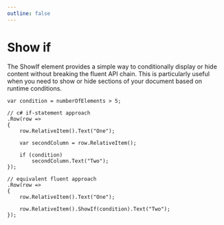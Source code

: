 ```yaml
---
outline: false
---
```



# Show if

The ShowIf element provides a simple way to conditionally display or hide content without breaking the fluent API chain. 
This is particularly useful when you need to show or hide sections of your document based on runtime conditions.


```c#{8-11,19}
var condition = numberOfElements > 5;

// c# if-statement approach
.Row(row =>
{
    row.RelativeItem().Text("One");

    var secondColumn = row.RelativeItem();

    if (condition)
        secondColumn.Text("Two");
});

// equivalent fluent approach
.Row(row =>
{
    row.RelativeItem().Text("One");
    
    row.RelativeItem().ShowIf(condition).Text("Two");
});
```